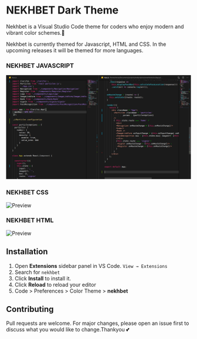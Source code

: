 # NEKHBET Dark Theme

Nekhbet is a Visual Studio Code theme for coders who enjoy modern and vibrant color schemes.💜

Nekhbet is currently themed for Javascript, HTML and CSS. In the upcoming releases it will be themed for more languages.

### NEKHBET JAVASCRIPT
![Preview](images/NekhbetJS.png)

### NEKHBET CSS
![Preview](https://github.com/inamdarminaz/nekhbet/blob/master/images/NekhbetCSS.png)

### NEKHBET HTML
![Preview](https://github.com/inamdarminaz/nekhbet/blob/master/images/NekhbetHTML.png)

## Installation
1. Open **Extensions** sidebar panel in VS Code. `View → Extensions`
2. Search for `nekhbet`
3. Click **Install** to install it.
4. Click **Reload** to reload  your editor
5. Code > Preferences > Color Theme > **nekhbet**

## Contributing
Pull requests are welcome. For major changes, please open an issue first to discuss what you would like to change.Thankyou 💕

